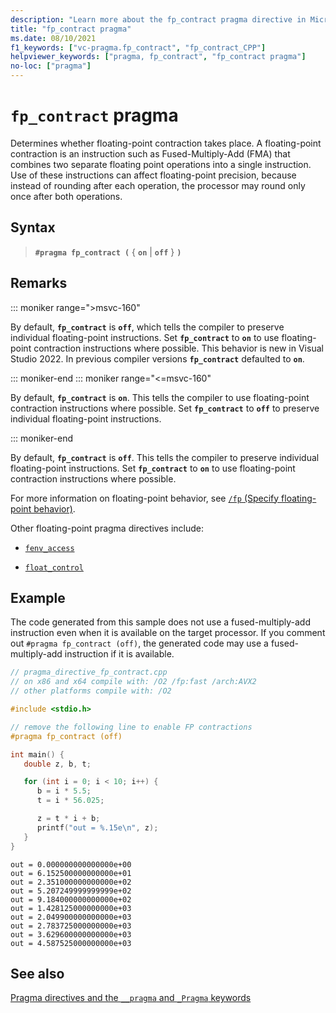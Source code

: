 ```yaml
---
description: "Learn more about the fp_contract pragma directive in Microsoft C/C++"
title: "fp_contract pragma"
ms.date: 08/10/2021
f1_keywords: ["vc-pragma.fp_contract", "fp_contract_CPP"]
helpviewer_keywords: ["pragma, fp_contract", "fp_contract pragma"]
no-loc: ["pragma"]
---
```

# `fp_contract` pragma

Determines whether floating-point contraction takes place. A floating-point contraction is an instruction such as Fused-Multiply-Add (FMA) that combines two separate floating point operations into a single instruction. Use of these instructions can affect floating-point precision, because instead of rounding after each operation, the processor may round only once after both operations.

## Syntax

> **`#pragma fp_contract (`** { **`on`** | **`off`** } **`)`**

## Remarks

::: moniker range=">msvc-160"

By default, **`fp_contract`** is **`off`**, which tells the compiler to preserve individual floating-point instructions. Set **`fp_contract`** to **`on`** to use floating-point contraction instructions where possible. This behavior is new in Visual Studio 2022. In previous compiler versions **`fp_contract`** defaulted to **`on`**.

::: moniker-end
::: moniker range="<=msvc-160"

By default, **`fp_contract`** is **`on`**. This tells the compiler to use floating-point contraction instructions where possible. Set **`fp_contract`** to **`off`** to preserve individual floating-point instructions.

::: moniker-end

By default, **`fp_contract`** is **`off`**. This tells the compiler to preserve individual floating-point instructions. Set **`fp_contract`** to **`on`** to use floating-point contraction instructions where possible.

For more information on floating-point behavior, see [`/fp` (Specify floating-point behavior)](../build/reference/fp-specify-floating-point-behavior.md).

Other floating-point pragma directives include:

- [`fenv_access`](../preprocessor/fenv-access.md)

- [`float_control`](../preprocessor/float-control.md)

## Example

The code generated from this sample does not use a fused-multiply-add instruction even when it is available on the target processor. If you comment out `#pragma fp_contract (off)`, the generated code may use a fused-multiply-add instruction if it is available.

```cpp
// pragma_directive_fp_contract.cpp
// on x86 and x64 compile with: /O2 /fp:fast /arch:AVX2
// other platforms compile with: /O2

#include <stdio.h>

// remove the following line to enable FP contractions
#pragma fp_contract (off)

int main() {
   double z, b, t;

   for (int i = 0; i < 10; i++) {
      b = i * 5.5;
      t = i * 56.025;

      z = t * i + b;
      printf("out = %.15e\n", z);
   }
}
```

```Output
out = 0.000000000000000e+00
out = 6.152500000000000e+01
out = 2.351000000000000e+02
out = 5.207249999999999e+02
out = 9.184000000000000e+02
out = 1.428125000000000e+03
out = 2.049900000000000e+03
out = 2.783725000000000e+03
out = 3.629600000000000e+03
out = 4.587525000000000e+03
```

## See also

[Pragma directives and the `__pragma` and `_Pragma` keywords](./pragma-directives-and-the-pragma-keyword.md)
